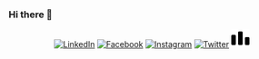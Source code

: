 ### Hi there 👋

<p align="center">
	<a href="https://www.linkedin.com/in/tejustiwari/"><img src="https://img.icons8.com/metro/26/000000/linkedin.png" alt="LinkedIn"/></a>
	<a href="https://www.facebook.com/tejustiwari18/"><img src="https://img.icons8.com/android/26/000000/facebook-new.png" alt="Facebook"/></a>
	<a href="https://www.instagram.com/tejustiwari/"><img src="https://img.icons8.com/metro/26/000000/instagram-new.png" alt="Instagram"/></a>
	<a href="https://twitter.com/tejus_tiwari"><img src="https://img.icons8.com/android/26/000000/twitter.png" alt="Twitter"/></a>
  <a href="https://codeforces.com/profile/tejustiwari"><img src="iconfinder_codeforces_4691584 (3).png" alt="Codeforces"/></a>
</p

